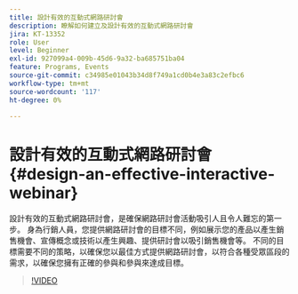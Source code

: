 ```yaml
---
title: 設計有效的互動式網路研討會
description: 瞭解如何建立及設計有效的互動式網路研討會
jira: KT-13352
role: User
level: Beginner
exl-id: 927099a4-009b-45d6-9a32-ba685751ba04
feature: Programs, Events
source-git-commit: c34985e01043b34d8f749a1cd0b4e3a83c2efbc6
workflow-type: tm+mt
source-wordcount: '117'
ht-degree: 0%

---
```


# 設計有效的互動式網路研討會 {#design-an-effective-interactive-webinar}

設計有效的互動式網路研討會，是確保網路研討會活動吸引人且令人難忘的第一步。 身為行銷人員，您提供網路研討會的目標不同，例如展示您的產品以產生銷售機會、宣傳概念或技術以產生興趣、提供研討會以吸引銷售機會等。 不同的目標需要不同的策略，以確保您以最佳方式提供網路研討會，以符合各種受眾區段的需求，以確保您擁有正確的參與和參與來達成目標。

>[!VIDEO](https://video.tv.adobe.com/v/3418602?quality=12&learn=on)
